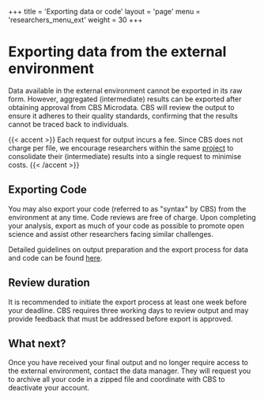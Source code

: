 +++
title = 'Exporting data or code'
layout = 'page'
menu = 'researchers_menu_ext'
weight = 30
+++

# Exporting data from the external environment
Data available in the external environment cannot be exported in its raw form. However, aggregated (intermediate) results can be exported after obtaining approval from CBS Microdata. CBS will review the output to ensure it adheres to their quality standards, confirming that the results cannot be traced back to individuals.

{{< accent >}}
Each request for output incurs a fee. Since CBS does not charge per file, we encourage researchers within the same <a href="../../environments_overview#external-data-infrastructure">project</a> to consolidate their (intermediate) results into a single request to minimise costs.
{{< /accent >}}

## Exporting Code
You may also export your code (referred to as "syntax" by CBS) from the environment at any time. Code reviews are free of charge. Upon completing your analysis, export as much of your code as possible to promote open science and assist other researchers facing similar challenges.

Detailed guidelines on output preparation and the export process for data and code can be found [here](https://www.cbs.nl/en-gb/our-services/customised-services-microdata/microdata-conducting-your-own-research/export-of-information).

## Review duration
It is recommended to initiate the export process at least one week before your deadline. CBS requires three working days to review output and may provide feedback that must be addressed before export is approved.

## What next?
Once you have received your final output and no longer require access to the external environment, contact the data manager. They will request you to archive all your code in a zipped file and coordinate with CBS to deactivate your account.